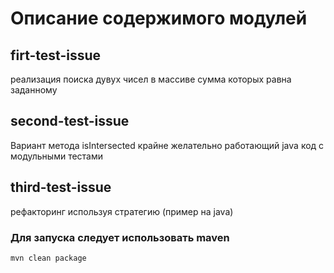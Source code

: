 # Описание содержимого модулей

## firt-test-issue
 реализация поиска дувух чисел в массиве сумма которых равна заданному

## second-test-issue
 Вариант метода isIntersected крайне желательно работающий java код с модульными тестами 

## third-test-issue
 рефакторинг используя стратегию (пример на java)

### Для запуска следует использовать maven
    mvn clean package
